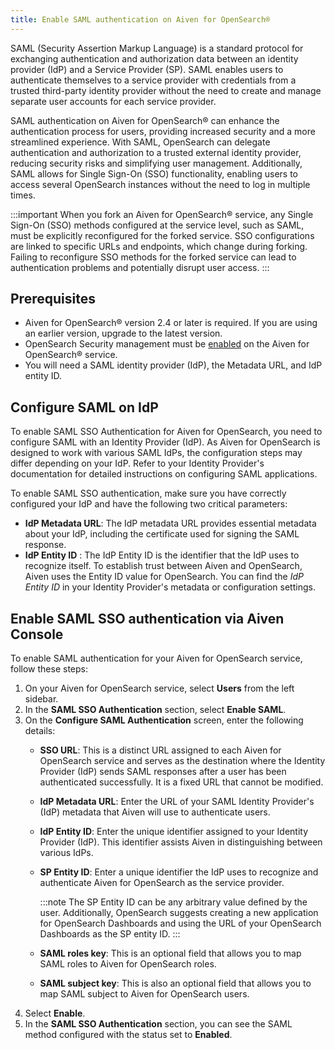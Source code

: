 ```yaml
---
title: Enable SAML authentication on Aiven for OpenSearch®
---
```


SAML (Security Assertion Markup Language) is a standard protocol for
exchanging authentication and authorization data between an identity
provider (IdP) and a Service Provider (SP). SAML enables users to
authenticate themselves to a service provider with credentials from a
trusted third-party identity provider without the need to create and
manage separate user accounts for each service provider.

SAML authentication on Aiven for OpenSearch® can enhance the
authentication process for users, providing increased security and a
more streamlined experience. With SAML, OpenSearch can delegate
authentication and authorization to a trusted external identity
provider, reducing security risks and simplifying user management.
Additionally, SAML allows for Single Sign-On (SSO) functionality,
enabling users to access several OpenSearch instances without the need
to log in multiple times.

:::important
When you fork an Aiven for OpenSearch® service, any Single Sign-On (SSO)
methods configured at the service level, such as SAML, must be
explicitly reconfigured for the forked service. SSO configurations are
linked to specific URLs and endpoints, which change during forking.
Failing to reconfigure SSO methods for the forked service can lead to
authentication problems and potentially disrupt user access.
:::

## Prerequisites

-   Aiven for OpenSearch® version 2.4 or later is required. If you are
    using an earlier version, upgrade to the latest version.
-   OpenSearch Security management must be
    [enabled](/docs/products/opensearch/howto/enable-opensearch-security) on the Aiven for OpenSearch® service.
-   You will need a SAML identity provider (IdP), the Metadata URL, and
    IdP entity ID.

## Configure SAML on IdP

To enable SAML SSO Authentication for Aiven for OpenSearch, you need to
configure SAML with an Identity Provider (IdP). As Aiven for OpenSearch
is designed to work with various SAML IdPs, the configuration steps may
differ depending on your IdP. Refer to your Identity Provider\'s
documentation for detailed instructions on configuring SAML
applications.

To enable SAML SSO authentication, make sure you have correctly
configured your IdP and have the following two critical parameters:

-   **IdP Metadata URL**: The IdP metadata URL provides essential
    metadata about your IdP, including the certificate used for signing
    the SAML response.
-   **IdP Entity ID** : The IdP Entity ID is the identifier that the IdP
    uses to recognize itself. To establish trust between Aiven and
    OpenSearch, Aiven uses the Entity ID value for OpenSearch. You can
    find the *IdP Entity ID* in your Identity Provider\'s metadata or
    configuration settings.

## Enable SAML SSO authentication via Aiven Console

To enable SAML authentication for your Aiven for OpenSearch service,
follow these steps:

1.  On your Aiven for OpenSearch service, select **Users** from the left
    sidebar.
2.  In the **SAML SSO Authentication** section, select **Enable SAML**.
3.  On the **Configure SAML Authentication** screen, enter the following
    details:
    -   **SSO URL**: This is a distinct URL assigned to each Aiven for
        OpenSearch service and serves as the destination where the
        Identity Provider (IdP) sends SAML responses after a user has
        been authenticated successfully. It is a fixed URL that cannot
        be modified.

    -   **IdP Metadata URL**: Enter the URL of your SAML Identity
        Provider\'s (IdP) metadata that Aiven will use to authenticate
        users.

    -   **IdP Entity ID**: Enter the unique identifier assigned to your
        Identity Provider (IdP). This identifier assists Aiven in
        distinguishing between various IdPs.

    -   **SP Entity ID**: Enter a unique identifier the IdP uses to
        recognize and authenticate Aiven for OpenSearch as the service
        provider.

        :::note
        The SP Entity ID can be any arbitrary value defined by the user.
        Additionally, OpenSearch suggests creating a new application for
        OpenSearch Dashboards and using the URL of your OpenSearch
        Dashboards as the SP entity ID.
        :::

    -   **SAML roles key**: This is an optional field that allows you to
        map SAML roles to Aiven for OpenSearch roles.

    -   **SAML subject key**: This is also an optional field that allows
        you to map SAML subject to Aiven for OpenSearch users.
4.  Select **Enable**.
5.  In the **SAML SSO Authentication** section, you can see the SAML
    method configured with the status set to **Enabled**.
